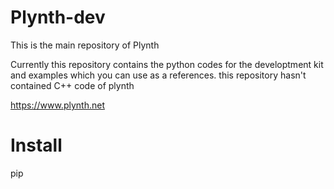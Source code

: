 # Plynth-dev
This is the main repository of Plynth

Currently this repository contains the python codes for the developtment kit and examples which you can use as a references.
this repository hasn't contained C++ code of plynth

https://www.plynth.net

# Install
pip

